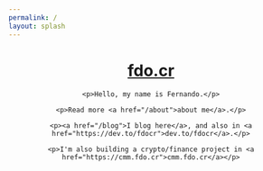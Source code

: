 ```yaml
---
permalink: /
layout: splash
---
```


<style type="text/css" media="screen">
  .container {
    margin: 10px auto;
    max-width: 600px;
    text-align: center;
  }
</style>

<main class="page-content splash" aria-label="Content">
  <div class="container">
    <h1 class="splash-display"><a href="/">fdo.cr</a></h1>

    <p>Hello, my name is Fernando.</p>

    <p>Read more <a href="/about">about me</a>.</p>

    <p><a href="/blog">I blog here</a>, and also in <a href="https://dev.to/fdocr">dev.to/fdocr</a>.</p>
    
    <p>I'm also building a crypto/finance project in <a href="https://cmm.fdo.cr">cmm.fdo.cr</a></p>
  </div>
</main>
